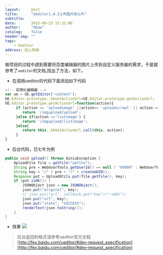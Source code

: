 ```yaml
---
layout:     post
title:      "Ueditor1.4.3上传图片到七牛"
subtitle:
date:       2015-09-23 13:31:00
author:     "Obaw"
catalog:    false
header-img: ""
tags:
    - Ueditor
address: 捡人网络
---
```

做项目的过程中遇到需要将百度编辑器的图片上传到自定义服务器的需求，于是就参考了`ueditor`的文档,找出了方法，如下。
* 在调用ueditor的代码下面添加如下代码
```js
<!-- 实例化编辑器 -->
var ue = UE.getEditor('content');
UE.Editor.prototype._bkGetActionUrl=UE.Editor.prototype.getActionUrl;
UE.Editor.prototype.getActionUrl=function(action){
     if (action == 'uploadimage' ||action== 'uploadscrawl' || action == 'uploadimage') {
        return '/imgupload/upload';
     }else if(action =='listimage') {
        return '/imgupload/listimage';
     }else{
        return this._bkGetActionUrl.call(this, action);
     }
}
```
* 后台代码，已七牛为例
```java
public void upload() throws QiniuException {
    UploadFile file = getFile("upfile");
    String pre = WebUserTools.getUserId() == null ? "99999" : WebUserTools.getUserId();
    String key = "/" + pre + "/" + createUUID();
    Response put = UploadUtils.put(file.getFile(), key);
    if (put.isOK()) {
        JSONObject json = new JSONObject();
        json.put("original", key);
        // json.put("url", callback.get("key")+"-v001");
        json.put("url", key);
        json.put("state", "SUCCESS");
        renderText(json.toString());
    }
}
```
* 效果
![](http://7xlbam.com2.z0.glb.qiniucdn.com/@/05ceb163566b45f986c56b751f7eda4e/1f4cb784adba444082c8ae38ea3ee8bf)

> 后台返回的格式请参考ueditor官方文档[http://fex.baidu.com/ueditor/#dev-request_specification](http://fex.baidu.com/ueditor/#dev-request_specification)